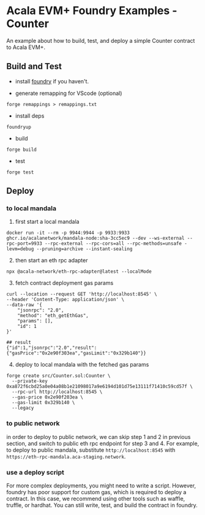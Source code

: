 # Acala EVM+ Foundry Examples - Counter
An example about how to build, test, and deploy a simple Counter contract to Acala EVM+.

## Build and Test
- install [foundry](https://book.getfoundry.sh/getting-started/installation#installation) if you haven't.

- generate remapping for VScode (optional)
```
forge remappings > remappings.txt
```

- install deps
```
foundryup
```

- build
```
forge build
```

- test
```
forge test
```

## Deploy
### to local mandala
1) first start a local mandala
```
docker run -it --rm -p 9944:9944 -p 9933:9933 ghcr.io/acalanetwork/mandala-node:sha-3cc5ec9 --dev --ws-external --rpc-port=9933 --rpc-external --rpc-cors=all --rpc-methods=unsafe -levm=debug --pruning=archive --instant-sealing
```

2) then start an eth rpc adapter
```
npx @acala-network/eth-rpc-adapter@latest --localMode
```

3) fetch contract deployment gas params
```
curl --location --request GET 'http://localhost:8545' \
--header 'Content-Type: application/json' \
--data-raw '{
    "jsonrpc": "2.0",
    "method": "eth_getEthGas",
    "params": [],
    "id": 1
}'

## result
{"id":1,"jsonrpc":"2.0","result":{"gasPrice":"0x2e90f303ea","gasLimit":"0x329b140"}}
```

4) deploy to local mandala with the fetched gas params 
```
forge create src/Counter.sol:Counter \
  --private-key 0xa872f6cbd25a0e04a08b1e21098017a9e6194d101d75e13111f71410c59cd57f \
  --rpc-url http://localhost:8545 \
  --gas-price 0x2e90f203ea \
  --gas-limit 0x329b140 \
  --legacy
```

### to public network
in order to deploy to public network, we can skip step 1 and 2 in previous section, and switch to public eth rpc endpoint for step 3 and 4. For example, to deploy to public mandala, substitute `http://localhost:8545` with `https://eth-rpc-mandala.aca-staging.network`.

### use a deploy script
For more complex deployments, you might need to write a script. However, foundry has poor support for custom gas, which is required to deploy a contract. In this case, we recommend using other tools such as waffle, truffle, or hardhat. You can still write, test, and build the contract in foundry.
